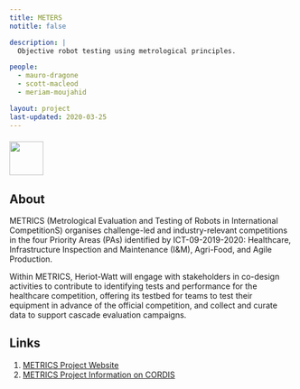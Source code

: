 ```yaml
---
title: METERS
notitle: false

description: |
  Objective robot testing using metrological principles.

people:
  - mauro-dragone
  - scott-macleod
  - meriam-moujahid

layout: project
last-updated: 2020-03-25
---
```


<img style="padding-top:5pt;" src="https://care.hw.ac.uk/img/logos/metrics.png" height="60pt">

## About

<p>
METRICS (Metrological Evaluation and Testing of Robots in International CompetitionS) organises challenge-led and industry-relevant competitions in the four Priority Areas (PAs) identified by ICT-09-2019-2020: Healthcare, Infrastructure Inspection and Maintenance (I&M), Agri-Food, and Agile Production.
</p>

<p>
Within METRICS, Heriot-Watt will engage with stakeholders in co-design activities to contribute to identifying tests and performance for the healthcare competition, offering its testbed for teams to test their equipment in advance of the official competition, and collect and curate data to support cascade evaluation campaigns. 
</p>

## Links

1. <a href="https://metricsproject.eu/">METRICS Project Website</a>
2. <a href="https://cordis.europa.eu/project/id/871252">METRICS Project Information on CORDIS</a>
